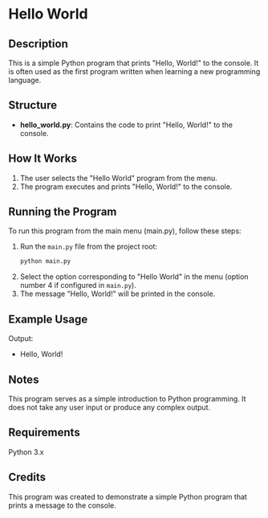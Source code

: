 # Hello World

## Description

This is a simple Python program that prints "Hello, World!" to the console. It is often used as the first program written when learning a new programming language.

## Structure

- **hello_world.py**: Contains the code to print "Hello, World!" to the console.

## How It Works

1. The user selects the "Hello World" program from the menu.
2. The program executes and prints "Hello, World!" to the console.

## Running the Program

To run this program from the main menu (main.py), follow these steps:
1. Run the `main.py` file from the project root:
    ```bash
    python main.py
    ```
2. Select the option corresponding to "Hello World" in the menu (option number 4 if configured in `main.py`).
3. The message "Hello, World!" will be printed in the console.

## Example Usage

Output:
- Hello, World!

## Notes

This program serves as a simple introduction to Python programming. It does not take any user input or produce any complex output.

## Requirements
Python 3.x

## Credits

This program was created to demonstrate a simple Python program that prints a message to the console.
